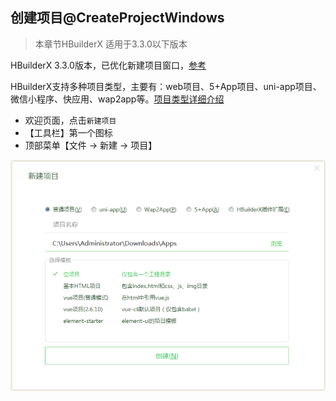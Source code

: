 ## 创建项目@CreateProjectWindows

> 本章节HBuilderX 适用于3.3.0以下版本

HBuilderX 3.3.0版本，已优化新建项目窗口，[参考](/Tutorial/project?id=CreateProjectWindows)

HBuilderX支持多种项目类型，主要有：web项目、5+App项目、uni-app项目、微信小程序、快应用、wap2app等。[项目类型详细介绍](/Tutorial/Other/ProjectType)    

- 欢迎页面，点击`新建项目`
- 【工具栏】第一个图标
- 顶部菜单【文件 -> 新建 -> 项目】

<img src="/static/snapshots/tutorial/project/project_new.png" style="zoom: 85%;" />